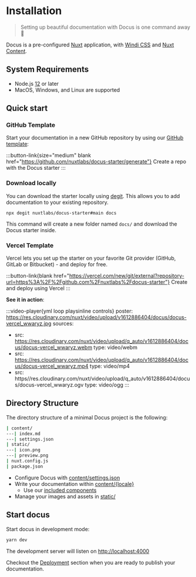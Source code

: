 # Installation

> Setting up beautiful documentation with Docus is one command away 🤙

Docus is a pre-configured [Nuxt](https://nuxtjs.org) application, with [Windi CSS](https://windicss.org) and [Nuxt Content](https://content.nuxtjs.org).

## System Requirements

- Node.js [12](https://nodejs.org/en/) or later
- MacOS, Windows, and Linux are supported

## Quick start

### GitHub Template

Start your documentation in a new GitHub repository by using our [GitHub template](https://github.com/nuxtlabs/docus-starter):

:::button-link{size="medium" blank href="https://github.com/nuxtlabs/docus-starter/generate"}
Create a repo with the Docus starter
:::

### Download locally

You can download the starter locally using [degit](https://github.com/Rich-Harris/degit). This allows you to add documentation to your existing repository.

```
npx degit nuxtlabs/docus-starter#main docs
```

This command will create a new folder named `docs/` and download the Docus starter inside.

### Vercel Template

Vercel lets you set up the starter on your favorite Git provider (GitHub, GitLab or Bitbucket) - and deploy for free.

:::button-link{blank href="https://vercel.com/new/git/external?repository-url=https%3A%2F%2Fgithub.com%2Fnuxtlabs%2Fdocus-starter"}
Create and deploy using Vercel
:::

**See it in action**:

:::video-player{yml loop playsinline controls}
poster: https://res.cloudinary.com/nuxt/video/upload/v1612886404/docus/docus-vercel_wwaryz.jpg
sources:

- src: https://res.cloudinary.com/nuxt/video/upload/q_auto/v1612886404/docus/docus-vercel_wwaryz.webm
  type: video/webm
- src: https://res.cloudinary.com/nuxt/video/upload/q_auto/v1612886404/docus/docus-vercel_wwaryz.mp4
  type: video/mp4
- src: https//res.cloudinary.com/nuxt/video/upload/q_auto/v1612886404/docus/docus-vercel_wwaryz.ogv
  type: video/ogg
  :::

## Directory Structure

The directory structure of a minimal Docus project is the following:

```bash
| content/
---| index.md
---| settings.json
| static/
---| icon.png
---| preview.png
| nuxt.config.js
| package.json
```

- Configure Docus with [content/settings.json](/get-started/configuration)
- Write your documentation within [content/{locale}](/usage/content)
  - Use our [included components](/usage/components)
- Manage your images and assets in [static/](/usage/assets)

## Start docus

Start docus in development mode:

```bash
yarn dev
```

The development server will listen on [http://localhost:4000](http://localhost:4000)

Checkout the [Deployment](/more/deployment) section when you are ready to publish your documentation.
